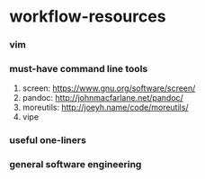 # workflow-resources

### vim

### must-have command line tools
1. screen: https://www.gnu.org/software/screen/
2. pandoc: http://johnmacfarlane.net/pandoc/
3. moreutils: http://joeyh.name/code/moreutils/
  1. vipe 

### useful one-liners

### general software engineering
